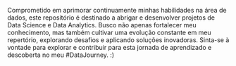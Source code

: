 Comprometido em aprimorar continuamente minhas habilidades na área de dados, este repositório é destinado a abrigar e desenvolver projetos de Data Science e Data Analytics. Busco não apenas fortalecer meu conhecimento, mas também cultivar uma evolução constante em meu repertório, explorando desafios e aplicando soluções inovadoras. Sinta-se à vontade para explorar e contribuir para esta jornada de aprendizado e descoberta no meu #DataJourney. :)

